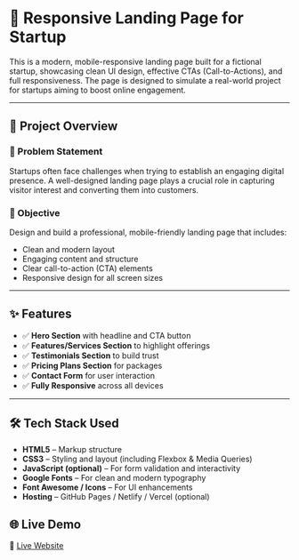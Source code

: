 # 🚀 Responsive Landing Page for Startup

This is a modern, mobile-responsive landing page built for a fictional startup, showcasing clean UI design, effective CTAs (Call-to-Actions), and full responsiveness. The page is designed to simulate a real-world project for startups aiming to boost online engagement.

---

## 🧩 Project Overview

### 📌 Problem Statement
Startups often face challenges when trying to establish an engaging digital presence. A well-designed landing page plays a crucial role in capturing visitor interest and converting them into customers.

### 🎯 Objective
Design and build a professional, mobile-friendly landing page that includes:
- Clean and modern layout
- Engaging content and structure
- Clear call-to-action (CTA) elements
- Responsive design for all screen sizes

---

## ✨ Features

- ✅ **Hero Section** with headline and CTA button  
- ✅ **Features/Services Section** to highlight offerings  
- ✅ **Testimonials Section** to build trust  
- ✅ **Pricing Plans Section** for packages  
- ✅ **Contact Form** for user interaction  
- ✅ **Fully Responsive** across all devices  

---

## 🛠️ Tech Stack Used

- **HTML5** – Markup structure  
- **CSS3** – Styling and layout (including Flexbox & Media Queries)  
- **JavaScript (optional)** – For form validation and interactivity  
- **Google Fonts** – For clean and modern typography  
- **Font Awesome / Icons** – For UI enhancements  
- **Hosting** – GitHub Pages / Netlify / Vercel (optional)

 

## 🌐 Live Demo

🔗 [Live Website](https://rainbow-pithivier-9fbb06.netlify.app/)  
 
